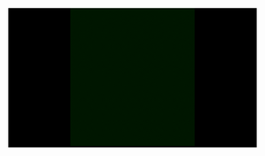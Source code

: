 <div style="background-color: #000" align=center>
   <img src="https://raw.githubusercontent.com/slouchd/slouchd/main/slouch-glider.gif" width="50%" height="50%">
</div>
